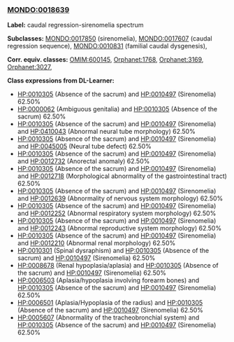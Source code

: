 
### [MONDO:0018639](http://purl.obolibrary.org/obo/MONDO_0018639)
**Label:** caudal regression-sirenomelia spectrum

**Subclasses:** [MONDO:0017850](http://purl.obolibrary.org/obo/MONDO_0017850) (sirenomelia), [MONDO:0017607](http://purl.obolibrary.org/obo/MONDO_0017607) (caudal regression sequence), [MONDO:0010831](http://purl.obolibrary.org/obo/MONDO_0010831) (familial caudal dysgenesis), 

**Corr. equiv. classes:** [OMIM:600145](http://purl.obolibrary.org/obo/OMIM_600145), [Orphanet:1768](http://www.orpha.net/ORDO/Orphanet_1768), [Orphanet:3169](http://www.orpha.net/ORDO/Orphanet_3169), [Orphanet:3027](http://www.orpha.net/ORDO/Orphanet_3027), 

**Class expressions from DL-Learner:**

- [HP:0010305](http://purl.obolibrary.org/obo/HP_0010305) (Absence of the sacrum) and [HP:0010497](http://purl.obolibrary.org/obo/HP_0010497) (Sirenomelia) 62.50%
- [HP:0000062](http://purl.obolibrary.org/obo/HP_0000062) (Ambiguous genitalia) and [HP:0010305](http://purl.obolibrary.org/obo/HP_0010305) (Absence of the sacrum) 62.50%
- [HP:0010305](http://purl.obolibrary.org/obo/HP_0010305) (Absence of the sacrum) and [HP:0010497](http://purl.obolibrary.org/obo/HP_0010497) (Sirenomelia) and [HP:0410043](http://purl.obolibrary.org/obo/HP_0410043) (Abnormal neural tube morphology) 62.50%
- [HP:0010305](http://purl.obolibrary.org/obo/HP_0010305) (Absence of the sacrum) and [HP:0010497](http://purl.obolibrary.org/obo/HP_0010497) (Sirenomelia) and [HP:0045005](http://purl.obolibrary.org/obo/HP_0045005) (Neural tube defect) 62.50%
- [HP:0010305](http://purl.obolibrary.org/obo/HP_0010305) (Absence of the sacrum) and [HP:0010497](http://purl.obolibrary.org/obo/HP_0010497) (Sirenomelia) and [HP:0012732](http://purl.obolibrary.org/obo/HP_0012732) (Anorectal anomaly) 62.50%
- [HP:0010305](http://purl.obolibrary.org/obo/HP_0010305) (Absence of the sacrum) and [HP:0010497](http://purl.obolibrary.org/obo/HP_0010497) (Sirenomelia) and [HP:0012718](http://purl.obolibrary.org/obo/HP_0012718) (Morphological abnormality of the gastrointestinal tract) 62.50%
- [HP:0010305](http://purl.obolibrary.org/obo/HP_0010305) (Absence of the sacrum) and [HP:0010497](http://purl.obolibrary.org/obo/HP_0010497) (Sirenomelia) and [HP:0012639](http://purl.obolibrary.org/obo/HP_0012639) (Abnormality of nervous system morphology) 62.50%
- [HP:0010305](http://purl.obolibrary.org/obo/HP_0010305) (Absence of the sacrum) and [HP:0010497](http://purl.obolibrary.org/obo/HP_0010497) (Sirenomelia) and [HP:0012252](http://purl.obolibrary.org/obo/HP_0012252) (Abnormal respiratory system morphology) 62.50%
- [HP:0010305](http://purl.obolibrary.org/obo/HP_0010305) (Absence of the sacrum) and [HP:0010497](http://purl.obolibrary.org/obo/HP_0010497) (Sirenomelia) and [HP:0012243](http://purl.obolibrary.org/obo/HP_0012243) (Abnormal reproductive system morphology) 62.50%
- [HP:0010305](http://purl.obolibrary.org/obo/HP_0010305) (Absence of the sacrum) and [HP:0010497](http://purl.obolibrary.org/obo/HP_0010497) (Sirenomelia) and [HP:0012210](http://purl.obolibrary.org/obo/HP_0012210) (Abnormal renal morphology) 62.50%
- [HP:0010301](http://purl.obolibrary.org/obo/HP_0010301) (Spinal dysraphism) and [HP:0010305](http://purl.obolibrary.org/obo/HP_0010305) (Absence of the sacrum) and [HP:0010497](http://purl.obolibrary.org/obo/HP_0010497) (Sirenomelia) 62.50%
- [HP:0008678](http://purl.obolibrary.org/obo/HP_0008678) (Renal hypoplasia/aplasia) and [HP:0010305](http://purl.obolibrary.org/obo/HP_0010305) (Absence of the sacrum) and [HP:0010497](http://purl.obolibrary.org/obo/HP_0010497) (Sirenomelia) 62.50%
- [HP:0006503](http://purl.obolibrary.org/obo/HP_0006503) (Aplasia/hypoplasia involving forearm bones) and [HP:0010305](http://purl.obolibrary.org/obo/HP_0010305) (Absence of the sacrum) and [HP:0010497](http://purl.obolibrary.org/obo/HP_0010497) (Sirenomelia) 62.50%
- [HP:0006501](http://purl.obolibrary.org/obo/HP_0006501) (Aplasia/Hypoplasia of the radius) and [HP:0010305](http://purl.obolibrary.org/obo/HP_0010305) (Absence of the sacrum) and [HP:0010497](http://purl.obolibrary.org/obo/HP_0010497) (Sirenomelia) 62.50%
- [HP:0005607](http://purl.obolibrary.org/obo/HP_0005607) (Abnormality of the tracheobronchial system) and [HP:0010305](http://purl.obolibrary.org/obo/HP_0010305) (Absence of the sacrum) and [HP:0010497](http://purl.obolibrary.org/obo/HP_0010497) (Sirenomelia) 62.50%


